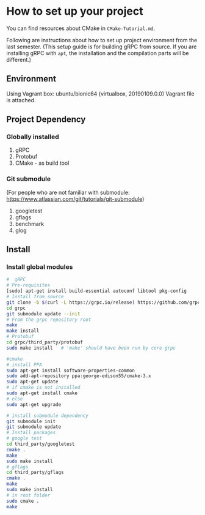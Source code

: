 # How to set up your project

You can find resources about CMake in `CMake-Tutorial.md`.

Following are instructions about how to set up project environment from the last semester.
(This setup guide is for building gRPC from source. If you are installing gRPC with `apt`, the installation and the compilation parts will be different.)

## Environment

Using Vagrant box:
ubuntu/bionic64 (virtualbox, 20190109.0.0)
Vagrant file is attached.

## Project Dependency

### Globally installed

1. gRPC
2. Protobuf
3. CMake - as build tool

### Git submodule

(For people who are not familiar with submodule: https://www.atlassian.com/git/tutorials/git-submodule)

1. googletest
2. gflags
3. benchmark
4. glog

## Install

### Install global modules

```bash
#  gRPC
# Pre-requisites
[sudo] apt-get install build-essential autoconf libtool pkg-config
# Install from source
git clone -b $(curl -L https://grpc.io/release) https://github.com/grpc/grpc
cd grpc
git submodule update --init
# From the grpc repository root
make
make install
# Protobuf
cd grpc/third_party/protobuf
sudo make install   # 'make' should have been run by core grpc

#cmake
# install PPA
sudo apt-get install software-properties-common
sudo add-apt-repository ppa:george-edison55/cmake-3.x
sudo apt-get update
# if cmake is not installed
sudo apt-get install cmake
# else
sudo apt-get upgrade
```

```bash
# install submodule dependency
git submodule init
git submodule update
# Install packages
# google test
cd third_party/googletest
cmake .
make
sudo make install
# gflags
cd third_party/gflags
cmake .
make
sudo make install
# in root folder
sudo cmake .
make
```
